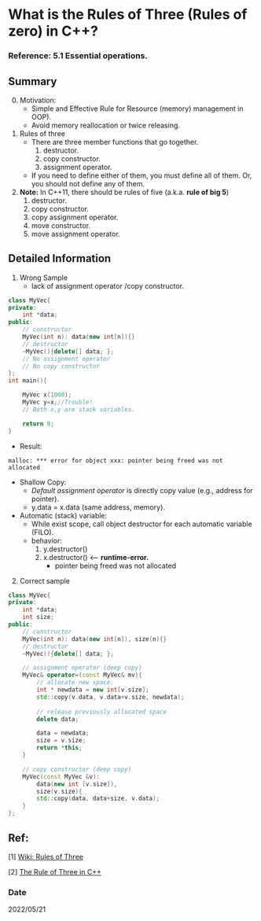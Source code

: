 # What is the Rules of Three (Rules of zero) in C++?

### Reference: 5.1 Essential operations. 

## Summary
0. Motivation:
    - Simple and Effective Rule for Resource (memory) management in OOP).    
    - Avoid memory reallocation or twice releasing.
1. Rules of three
    - There are three member functions that go together.
        1. destructor.
        2. copy constructor.
        3. assignment operator.
    - If you need to define either of them, you must define all of them. Or, you should not define any of them.
2. **Note:** In C++11, there should be rules of five (a.k.a. **rule of big 5**)
    1. destructor.
    2. copy constructor.
    3. copy assignment operator.
    4. move constructor.
    5. move assignment operator.

## Detailed Information
1. Wrong Sample 
    - lack of assignment operator /copy constructor.
~~~c++
class MyVec{
private:
    int *data;
public:
    // constructor
    MyVec(int n): data(new int[n]){}
    // destructor
    ~MyVec(){delete[] data; };
    // No assignment operator
    // No copy constructor
};
int main(){

    MyVec x(1000);
    MyVec y=x;//Trouble!
    // Both x,y are stack variables.

    return 0;
}
~~~
- Result:
~~~
malloc: *** error for object xxx: pointer being freed was not allocated
~~~
- Shallow Copy:
    - *Default assignment operator* is directly copy value (e.g., address for pointer).
    - y.data = x.data (same address, memory).
- Automatic (stack) variable:
    - While exist scope, call object destructor for each automatic variable (FILO).
    - behavior:
        1. y.destructor()
        2. x.destructor() <-- **runtime-error.**
            - pointer being freed was not allocated

2. Correct sample
~~~c++
class MyVec{
private:
    int *data;
    int size;
public:    
    // constructor
    MyVec(int n): data(new int[n]), size(n){}
    // destructor
    ~MyVec(){delete[] data; };

    // assignment operator (deep copy)
    MyVec& operator=(const MyVec& mv){
        // allocate new space.
        int * newdata = new int[v.size];
        std::copy(v.data, v.data+v.size, newdata);
        
        // release previously allocated space
        delete data;

        data = newdata;
        size = v.size;
        return *this;
    }

    // copy constructor (deep copy)
    MyVec(const MyVec &v):
        data(new int [v.size]),
        size(v.size){
        std::copy(data, data+size, v.data);
    }
};
~~~

## Ref:
[1] [Wiki: Rules of Three](https://en.wikipedia.org/wiki/Rule_of_three_(C%2B%2B_programming))

[2] [The Rule of Three in C++](https://srhuang.github.io/c++/2019/11/11/cplusplus-002.html)

### Date
2022/05/21